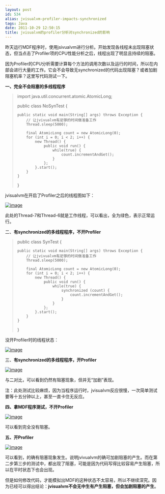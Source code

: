 ```yaml
---
layout: post
id: 534
alias: jvisualvm-profiler-impacts-synchronized
tags: Java
date: 2011-10-29 12:50:15
title: jvisualvm的profiler分析对synchronized的影响
---
```


昨天运行MDF程序时，使用jsivualvm进行分析。开始发现各线程未出现阻塞状态，但当点击了Profiler项的CPU性能分析之后，线程出现了明显且持续的阻塞。

因为Profiler的CPU分析需要计算每个方法的调用次数以及运行的时间，所以在内部会进行大量的工作。它会不会导致无synchronized的代码出现阻塞？或者加剧阻塞机率？这里写代码测试一下。

<span id="more-534"></span>

**一、完全不会阻塞的多线程程序**

> import java.util.concurrent.atomic.AtomicLong; 
> 
> public class NoSynTest { 
> 
>     public static void main(String[] args) throws Exception {      
>         // 让jvivualvm有足够的时间做准备工作       
>         Thread.sleep(5000); 
> 
>         final AtomicLong count = new AtomicLong(0);      
>         for (int i = 0; i < 2; i++) {       
>             new Thread() {       
>                 public void run() {       
>                     while(true) {       
>                         count.incrementAndGet();       
>                     }       
>                 };       
>             }.start();       
>         }       
>     }       
> }

jvisualvm在开启了Profiler之后的线程图如下：

[![image](http://freewind.me/wp-content/uploads/2011/10/image_thumb10.png "image")](http://freewind.me/wp-content/uploads/2011/10/image10.png) 

此处的Thread-7和Thread-6就是工作线程，可以看出，全为绿色，表示正常运行。

二、**有synchronized的多线程程序，不开Profiler**

> public class SynTest { 
> 
>     public static void main(String[] args) throws Exception {      
>         // 让jvivualvm有足够的时间做准备工作       
>         Thread.sleep(5000); 
> 
>         final AtomicLong count = new AtomicLong(0);      
>         for (int i = 0; i < 2; i++) {       
>             new Thread() {       
>                 public void run() {       
>                     while(true) {       
>                         synchronized (count) {       
>                             count.incrementAndGet();       
>                         }       
>                     }       
>                 };       
>             }.start();       
>         }       
>     }       
> }

没开Profiler时的线程状态：

[![image](http://freewind.me/wp-content/uploads/2011/10/image_thumb11.png "image")](http://freewind.me/wp-content/uploads/2011/10/image11.png) 

三、**有synchronized的多线程程序，开Profiler**

[![image](http://freewind.me/wp-content/uploads/2011/10/image_thumb12.png "image")](http://freewind.me/wp-content/uploads/2011/10/image12.png)

与二对比，可以看到仍然有阻塞现象，但并无“加剧”表现。

注：此处测试比较麻烦，因为当程序运行时，jvisualvm反应很慢，一次简单测试要等十五分钟以上，甚至一直卡住无反应。

**四、拿MDF程序测试，不开Profiler**

[![image](http://freewind.me/wp-content/uploads/2011/10/image_thumb13.png "image")](http://freewind.me/wp-content/uploads/2011/10/image13.png) 

可以看到完全没有阻塞。

**五、开Profiler**

[![image](http://freewind.me/wp-content/uploads/2011/10/image_thumb14.png "image")](http://freewind.me/wp-content/uploads/2011/10/image14.png) 

可以看到，的确有阻塞现象发生。说明jvivualvm的确可加剧阻塞的产生。而在第二步第三步的测试中，都出现了阻塞，可能是因为代码写得比较容易产生阻塞，所以在平时状态下也会出现。

但是如何修改代码，才能模拟出MDF的这种状态不太容易，所以不继续深究。因为已经可以得出结论：**jvisualvm不会无中生有产生阻塞，但会加剧阻塞的产生**。
